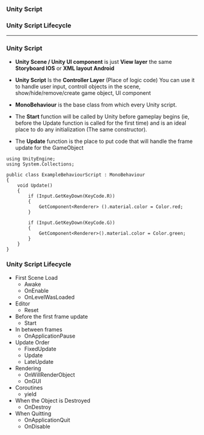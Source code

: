 
### Unity Script
### Unity Script Lifecycle
-----------------------------------------

### Unity Script

* **Unity Scene / Unity UI component** is just **View layer** the same **Storyboard IOS** or **XML layout Android**
* **Unity Script** Is the **Controller Layer** (Place of logic code) You can use it to handle user input, controll objects in the scene, show/hide/remove/create game object, UI component

* **MonoBehaviour** is the base class from which every Unity script.

* The **Start** function will be called by Unity before gameplay begins (ie, before the Update function is called for the first time) and is an ideal place to do any initialization (The same constructor).
* The **Update** function is the place to put code that will handle the frame update for the GameObject



```cshap
using UnityEngine;
using System.Collections;

public class ExampleBehaviourScript : MonoBehaviour
{
    void Update()
    {
        if (Input.GetKeyDown(KeyCode.R))
        {
            GetComponent<Renderer> ().material.color = Color.red;
        }
        
        if (Input.GetKeyDown(KeyCode.G))
        {
            GetComponent<Renderer>().material.color = Color.green;
        }
    }
}
```


### Unity Script Lifecycle

* First Scene Load
  * Awake
  * OnEnable
  * OnLevelWasLoaded
* Editor
  * Reset
* Before the first frame update
  * Start
* In between frames
  * OnApplicationPause
* Update Order
  * FixedUpdate
  * Update
  * LateUpdate
* Rendering
  * OnWillRenderObject
  * OnGUI
* Coroutines
  * yield
* When the Object is Destroyed
  * OnDestroy
* When Quitting
  * OnApplicationQuit
  * OnDisable


















